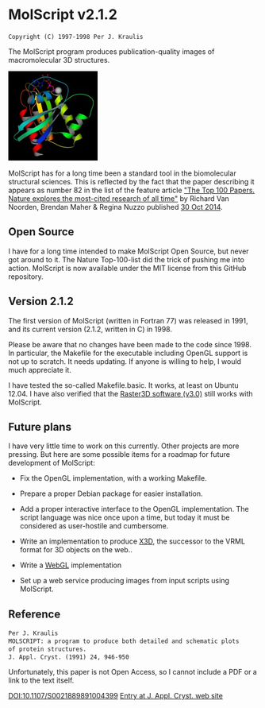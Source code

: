 MolScript v2.1.2
================

    Copyright (C) 1997-1998 Per J. Kraulis

The MolScript program produces publication-quality images of
macromolecular 3D structures.

![Ras p21](doc/images/ras_std.jpg)

MolScript has for a long time been a standard tool in the biomolecular
structural sciences. This is reflected by the fact that the paper
describing it appears as number 82 in the list of the feature article
["The Top 100 Papers. Nature explores the most-cited research of all
time"](http://www.nature.com/news/the-top-100-papers-1.16224) by
Richard Van Noorden, Brendan Maher & Regina Nuzzo published [30 Oct
2014](http://www.nature.com/nature/journal/v514/n7524/index.html).

Open Source
-----------

I have for a long time intended to make MolScript Open Source, but
never got around to it. The Nature Top-100-list did the trick of
pushing me into action. MolScript is now available under the MIT
license from this GitHub repository.

Version 2.1.2
-------------

The first version of MolScript (written in Fortran 77) was released in
1991, and its current version (2.1.2, written in C) in 1998.

Please be aware that no changes have been made to the code since
1998. In particular, the Makefile for the executable including OpenGL
support is not up to scratch. It needs updating. If anyone is willing to
help, I would much appreciate it.

I have tested the so-called Makefile.basic. It works, at least on
Ubuntu 12.04. I have also verified that the [Raster3D software
(v3.0)](http://skuld.bmsc.washington.edu/raster3d/html/raster3d.html)
still works with MolScript.

Future plans
------------

I have very little time to work on this currently. Other projects are
more pressing. But here are some possible items for a roadmap for
future development of MolScript:

* Fix the OpenGL implementation, with a working Makefile.

* Prepare a proper Debian package for easier installation.

* Add a proper interactive interface to the OpenGL implementation. The
  script language was nice once upon a time, but today it must be
  considered as user-hostile and cumbersome.

* Write an implementation to produce
  [X3D](http://www.web3d.org/x3d/what-x3d), the successor to the VRML
  format for 3D objects on the web..

* Write a [WebGL](http://en.wikipedia.org/wiki/WebGL) implementation

* Set up a web service producing images from input scripts using MolScript.


Reference
---------

    Per J. Kraulis
    MOLSCRIPT: a program to produce both detailed and schematic plots
    of protein structures.
    J. Appl. Cryst. (1991) 24, 946-950

Unfortunately, this paper is not Open Access, so I cannot include a
PDF or a link to the text itself.

[DOI:10.1107/S0021889891004399](http://dx.doi.org/10.1107/S0021889891004399)
[Entry at J. Appl. Cryst. web site](http://scripts.iucr.org/cgi-bin/paper?S0021889891004399)

